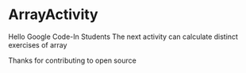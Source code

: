 # ArrayActivity

Hello Google Code-In Students
The next activity can calculate distinct exercises of array


Thanks for contributing to open source
